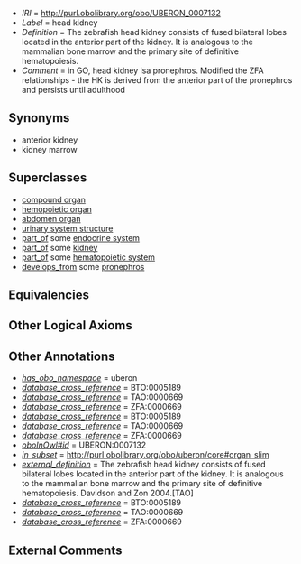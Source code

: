  * *IRI* = http://purl.obolibrary.org/obo/UBERON_0007132
 * *Label* = head kidney
 * *Definition* = The zebrafish head kidney consists of fused bilateral lobes located in the anterior part of the kidney. It is analogous to the mammalian bone marrow and the primary site of definitive hematopoiesis.
 * *Comment* = in GO, head kidney isa pronephros. Modified the ZFA relationships - the HK is derived from the anterior part of the pronephros and persists until adulthood

## Synonyms

 * anterior kidney
 * kidney marrow

## Superclasses

 * [compound organ](../../UBERON/03/UBERON_0003103.md)
 * [hemopoietic organ](../../UBERON/77/UBERON_0004177.md)
 * [abdomen organ](../../UBERON/72/UBERON_0005172.md)
 * [urinary system structure](../../UBERON/54/UBERON_0006554.md)
 * [part_of](../../BFO/50/BFO_0000050.md) some [endocrine system](../../UBERON/49/UBERON_0000949.md)
 * [part_of](../../BFO/50/BFO_0000050.md) some [kidney](../../UBERON/13/UBERON_0002113.md)
 * [part_of](../../BFO/50/BFO_0000050.md) some [hematopoietic system](../../UBERON/90/UBERON_0002390.md)
 * [develops_from](../../RO/02/RO_0002202.md) some [pronephros](../../UBERON/20/UBERON_0002120.md)

## Equivalencies


## Other Logical Axioms


## Other Annotations

 * *[has_obo_namespace](../../ce/oboInOwl#hasOBONamespace.md)* = uberon
 * *[database_cross_reference](../../ef/oboInOwl#hasDbXref.md)* = BTO:0005189
 * *[database_cross_reference](../../ef/oboInOwl#hasDbXref.md)* = TAO:0000669
 * *[database_cross_reference](../../ef/oboInOwl#hasDbXref.md)* = ZFA:0000669
 * *[database_cross_reference](../../ef/oboInOwl#hasDbXref.md)* = BTO:0005189
 * *[database_cross_reference](../../ef/oboInOwl#hasDbXref.md)* = TAO:0000669
 * *[database_cross_reference](../../ef/oboInOwl#hasDbXref.md)* = ZFA:0000669
 * *[oboInOwl#id](../../id/oboInOwl#id.md)* = UBERON:0007132
 * *[in_subset](../../et/oboInOwl#inSubset.md)* = http://purl.obolibrary.org/obo/uberon/core#organ_slim
 * *[external_definition](../../UBPROP/01/UBPROP_0000001.md)* = The zebrafish head kidney consists of fused bilateral lobes located in the anterior part of the kidney.  It is analogous to the mammalian bone marrow and the primary site of definitive hematopoiesis.   Davidson and Zon 2004.[TAO]
 * *[database_cross_reference](../../ef/oboInOwl#hasDbXref.md)* = BTO:0005189
 * *[database_cross_reference](../../ef/oboInOwl#hasDbXref.md)* = TAO:0000669
 * *[database_cross_reference](../../ef/oboInOwl#hasDbXref.md)* = ZFA:0000669

## External Comments

